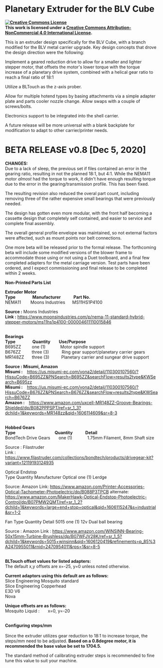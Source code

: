 # Planetary Extruder for the BLV Cube

<B><a rel="license" href="http://creativecommons.org/licenses/by-nc/4.0/"><img alt="Creative Commons License" style="border-width:0" src="https://i.creativecommons.org/l/by-nc/4.0/88x31.png" /></a><br />This work is licensed under a <a rel="license" href="http://creativecommons.org/licenses/by-nc/4.0/">Creative Commons Attribution-NonCommercial 4.0 International License</a>.</B>


This is an extruder design specifically for the BLV Cube, with a branch modified for the BLV metal carrier upgrade.  Key design concepts that drove the design direction were the following:

Implement a geared reduction drive to allow for a smaller and lighter stepper motor, that offsets the motor's lower torque with the torque increase of a planetary drive system, combined with a helical gear ratio to reach a final ratio of 18:1

Utilize a BLTouch as the z-axis prober.

Allow for multiple hotend types by basing attachments via a simple adapter plate and parts cooler nozzle change.  Allow swaps with a couple of screws/bolts.

Electronics support to be integrated into the shell carrier.

A future release will be more universal with a blank backplate for modification to adapt to other carrier/printer needs.

# BETA RELEASE v0.8 [Dec 5, 2020]

<B>CHANGES:</B><BR>
Due to a lack of sleep, the previous set if files contained an error in the gearing ratio, resulting in not the planned 18:1, but 4:1.  While the NEMA11 motor *almost* had the torque to work, it didn't have enough resulting torque due to the error in the gearing/transmission profile.  This has been fixed.

The resulting revision also reduced the overal part count, including removing three of the rather expensive small bearings that were previously needed.

The design has gotten even more modular, with the front half becoming a cassette design that completely self contained, and easier to service and complete final assembly.

The overall general profile envelope was maintained, so not external factors were affected, such as mount points nor belt connections.

One more beta will be released prior to the formal release.  The forthcoming beta will include some modified versions of the blower frame to accommodate those using or not using a Duet toolboard, and a final few completed adapters for the metal carriage version.  Test parts have been ordered, and I expect commissioning and final release to be completed within 2 weeks.


<B>Non-Printed Parts List</B>

<B>Extruder Motor</B><BR>
<B>Type&emsp;&emsp;&emsp;&ensp;&ensp;Manufacturer&emsp;&emsp;&ensp;&ensp;Part No.</B>          
NEMA11&nbsp;&nbsp;&nbsp;&nbsp;&nbsp;&nbsp;&nbsp;&nbsp;Moons Industries&nbsp;&nbsp;&nbsp;&nbsp;&nbsp;&nbsp;MS11HS1P4100   

<B>Source :</B>     Moons Industries<BR>
<B>Link :</B>       https://www.moonsindustries.com/p/nema-11-standard-hybrid-stepper-motors/ms11hs1p4100-000004611110015846<BR><BR>

<B>Bearings<BR>
Type&emsp;&emsp;&emsp;&emsp;Quantity&emsp;&emsp;Use/Purpose</B>                   
B695ZZ&emsp;&emsp;&nbsp;&nbsp;one (1)&emsp;&emsp;&emsp;&ensp;Motor spindle support<BR>
B676ZZ&emsp;&emsp;&nbsp;&nbsp;three (3)&emsp;&emsp;&emsp;Ring gear support/planetary carrier gears<BR>
MR148ZZ&emsp;&nbsp;&nbsp;&nbsp;three (3)&emsp;&emsp;&nbsp;&nbsp;&nbsp;Planetary carrier and sungear drive support<BR>

<B>Source :     Misumi, Amazon</B><BR>
<B>Misumi :</B>&emsp;https://us.misumi-ec.com/vona2/detail/110300107560/?HissuCode=B695ZZ&PNSearch=B695ZZ&searchFlow=results2type&KWSearch=B695zz<BR>
<B>Misumi :</B>&emsp;https://us.misumi-ec.com/vona2/detail/110300107560/?HissuCode=B676ZZ&PNSearch=B676ZZ&searchFlow=results2type&KWSearch=B676ZZ<BR>
<B>Amazon :</B>&emsp;https://www.amazon.com/uxcell-MR148ZZ-Groove-Bearings-Shielded/dp/B082PPPSPT/ref=sr_1_3?dchild=1&keywords=MR148zz&qid=1606114609&sr=8-3<BR><BR>

<B>Hobbed Gears<BR>
Type&emsp;&emsp;&emsp;&emsp;&emsp;&emsp;&emsp;&emsp;&emsp;&nbsp;Quantity&emsp;&emsp;&emsp;Detail</B><BR>
BondTech Drive Gears&emsp;&emsp;one (1)&emsp;&emsp;&emsp;&nbsp;&nbsp;1.75mm Filament, 8mm Shaft size

Source :     Filastruder<BR>
Link :       https://www.filastruder.com/collections/bondtech/products/drivegear-kit?variant=12119193124935


Optical Endstop<BR>
Type         Quantity      Manufacturer
Optical      one (1)       Lerdge

Source:      Amazon
Link:        https://www.amazon.com/Printer-Accessories-Optical-Tachometer-Photoelectric/dp/B088P3TPCB
alternate:   https://www.amazon.com/MakerHawk-Optical-Endstop-Photoelectric-Control/dp/B07PMW2QMT/ref=sr_1_2?dchild=1&keywords=large+end+stop+optical&qid=1606115247&s=industrial&sr=1-2

Fan
Type         Quantity   Detail
5015         one (1)    12v Dual ball bearing

Source :     Amazon
Link :       https://www.amazon.com/WINSINN-Bearing-50x15mm-Turbine-Brushless/dp/B07WFJV28K/ref=sr_1_5?dchild=1&keywords=5015+winsinn&qid=1606120419&refinements=p_85%3A2470955011&rnid=2470954011&rps=1&sr=8-5<BR><BR>

<B>BLTouch offset values for listed adapters:</B><BR>
The default x,y offsets are x=-25, y=0 unless noted otherwise.<BR>

<B>Current adaptors using this default are as follows:</B><BR>
Slice Engineering Mosquito standard<BR>
Slice Engineering Copperhead<BR>
E3D V6<BR>
Nova<BR>
  
<B>Unique offsets are as follows:</B><BR>
Mosquito Liquid :&nbsp;&nbsp;&nbsp;&nbsp;&nbsp;&nbsp;&nbsp;x=0, y=-20<BR><BR>
  
<B>Configuring steps/mm</B><BR>  
Since the extruder utilizes gear reduction to 18:1 to increase torque, the steps/mm need to be adjusted.  <B>Based on a 0.8degree motor, it is recommended the base value be set to 1704.5.</B><BR>

The standard method of calibrating extruder steps is recommended to fine tune this value to suit your machine.
